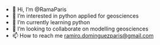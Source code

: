 - 👋 Hi, I’m @RamaParis
- 👀 I’m interested in python applied for geosciences
- 🌱 I’m currently learning python
- 💞️ I’m looking to collaborate on modelling geosciences
- 📫 How to reach me ramiro.dominguezparis@gmail.com

<!---
RamaParis/RamaParis is a ✨ special ✨ repository because its `README.md` (this file) appears on your GitHub profile.
You can click the Preview link to take a look at your changes.
--->
